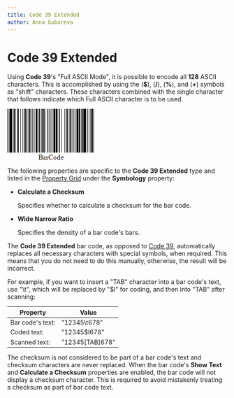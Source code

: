 ```yaml
---
title: Code 39 Extended
author: Anna Gubareva
---
```

# Code 39 Extended

Using **Code 39**'s "Full ASCII Mode", it is possible to encode all **128** ASCII characters. This is accomplished by using the (**$**), (**/**), (**%**), and (**&#0043;**) symbols as "shift" characters. These characters combined with the single character that follows indicate which Full ASCII character is to be used.

![](../../../../../images/eurd-win-bar-code-code-39-extended.png)

The following properties are specific to the **Code 39 Extended** type and listed in the [Property Grid](../../report-designer-tools/ui-panels/property-grid) under the **Symbology** property:

* **Calculate a Checksum**

    Specifies whether to calculate a checksum for the bar code.

* **Wide Narrow Ratio**

    Specifies the density of a bar code's bars.

The **Code 39 Extended** bar code, as opposed to [Code 39](code-39-usd-3.md), automatically replaces all necessary characters with special symbols, when required. This means that you do not need to do this manually, otherwise, the result will be incorrect.

For example, if you want to insert a "TAB" character into a bar code's text, use "\t", which will be replaced by "$I" for coding, and then into "TAB" after scanning:

| Property | Value |
|---|---|
| Bar code's text: | "12345\t678" |
| Coded text: | "12345$I678" |
| Scanned text: | "12345[TAB]678" |

The checksum is not considered to be part of a bar code's text and checksum characters are never replaced. When the bar code's **Show Text** and **Calculate a Checksum** properties are enabled, the bar code will not display a checksum character. This is required to avoid mistakenly treating a checksum as part of bar code text.